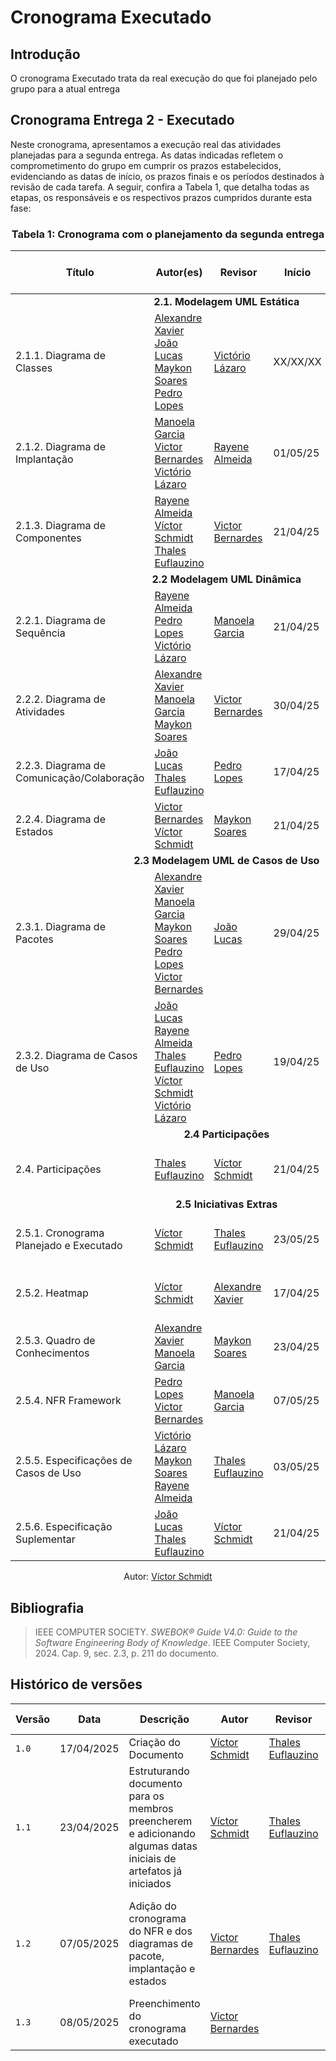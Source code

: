 # Cronograma Executado 

## Introdução
O cronograma Executado trata da real execução do que foi planejado pelo grupo para a atual entrega

## Cronograma Entrega 2 - Executado 
Neste cronograma, apresentamos a execução real das atividades planejadas para a segunda entrega. As datas indicadas refletem o comprometimento do grupo em cumprir os prazos estabelecidos, evidenciando as datas de início, os prazos finais e os períodos destinados à revisão de cada tarefa. A seguir, confira a Tabela 1, que detalha todas as etapas, os responsáveis e os respectivos prazos cumpridos durante esta fase:

### <center>**Tabela 1:** Cronograma com o planejamento da segunda entrega 
<div>
  <center>
  <table>
    <thead>
      <tr>
        <th>Título</th>
        <th>Autor(es)</th>
        <th>Revisor</th>
        <th>Início</th>
        <th>Prazo</th>
        <th>Período de revisão</th>
      </tr>
    </thead>
    <tbody>
      <tr>
        <td colspan="6"><center><strong>2.1. Modelagem UML Estática</strong></center></td>
      </tr>
      <tr>
        <td>2.1.1. Diagrama de Classes</td>
        <td>
            <a href="https://github.com/AlexandreLJr">Alexandre Xavier</a>
            <br>
            <a href="https://github.com/joaolucas102">João Lucas</a>
            <br>
            <a href="https://github.com/maykonjuso">Maykon Soares</a>
            <br>
            <a href="https://github.com/pLopess">Pedro Lopes</a>
        </td>
        <td><a href="https://github.com/Victor-oss">Victório Lázaro</a></td>
        <td>XX/XX/XX</td>
        <td>XX/XX/XX</td>
        <td>de XX/XX/XX a XX/XX/XX</td>
      </tr>
      <tr>
        <td>2.1.2. Diagrama de Implantação</td>
        <td>
            <a href="https://github.com/manu-sgc">Manoela Garcia</a>
            <br>
            <a href="https://github.com/VHbernardes">Victor Bernardes</a>
            <br>
            <a href="https://github.com/Victor-oss">Victório Lázaro</a>
        </td>
        <td><a href="https://github.com/rayenealmeida">Rayene Almeida</a></td>
        <td>01/05/25</td>
        <td>04/05/25</td>
        <td>de 04/05/25 a 05/05/25</td>
      </tr>
      <tr>
        <td>2.1.3. Diagrama de Componentes</td>
        <td>
            <a href="https://github.com/rayenealmeida">Rayene Almeida</a>
            <br>
            <a href="https://github.com/moonshinerd">Víctor Schmidt</a>
            <br>
            <a href="https://github.com/thaleseuflauzino">Thales Euflauzino</a>
        </td>
        <td><a href="https://github.com/VHbernardes">Victor Bernardes</a></td>
        <td>21/04/25</td>
        <td>07/05/25</td>
        <td>de 07/05/25 a 07/05/25</td>
      </tr>
      <tr>
        <td colspan="6"><center><strong>2.2 Modelagem UML Dinâmica</strong></center></td>
      </tr>
      <tr>
        <td>2.2.1. Diagrama de Sequência</td>
        <td>
            <a href="https://github.com/rayenealmeida">Rayene Almeida</a>
            <br>
            <a href="https://github.com/pLopess">Pedro Lopes</a>
            <br>
            <a href="https://github.com/Victor-oss">Victório Lázaro</a>
        </td>
        <td><a href="https://github.com/manu-sgc">Manoela Garcia</a></td>
        <td>21/04/25</td>
        <td>02/05/25</td>
        <td>de 02/05/25 a 03/05/25</td>
      </tr>
      <tr>
        <td>2.2.2. Diagrama de Atividades</td>
        <td>
            <a href="https://github.com/AlexandreLJr">Alexandre Xavier</a>
            <br>
            <a href="https://github.com/manu-sgc">Manoela Garcia</a>
            <br>
            <a href="https://github.com/maykonjuso">Maykon Soares</a>
        </td>
        <td><a href="https://github.com/VHbernardes">Victor Bernardes</a></td>
        <td>30/04/25</td>
        <td>07/05/25</td>
        <td>de 07/05/25 a 08/05/25</td>
      </tr>
      <tr>
        <td>2.2.3. Diagrama de Comunicação/Colaboração</td>
        <td>
            <a href="https://github.com/joaolucas102">João Lucas</a>
            <br>
            <a href="https://github.com/thaleseuflauzino">Thales Euflauzino</a>
        </td>
        <td><a href="https://github.com/pLopess">Pedro Lopes</a></td>
        <td>17/04/25</td>
        <td>06/05/25</td>
        <td>de 06/05/25 a 08/05/25</td>
      </tr>
      <tr>
        <td>2.2.4. Diagrama de Estados</td>
        <td>
            <a href="https://github.com/VHbernardes">Victor Bernardes</a>
            <br>
            <a href="https://github.com/moonshinerd">Víctor Schmidt</a>
        </td>
        <td><a href="https://github.com/maykonjuso">Maykon Soares</a></td>
        <td>21/04/25</td>
        <td>02/05/25</td>
        <td>de 02/05/25 a 03/05/25</td>
      </tr>
      <tr>
        <td colspan="6"><center><strong>2.3 Modelagem UML de Casos de Uso</strong></center></td>
      </tr>
      <tr>
        <td>2.3.1. Diagrama de Pacotes</td>
        <td>
            <a href="https://github.com/AlexandreLJr">Alexandre Xavier</a>
            <br>
            <a href="https://github.com/manu-sgc">Manoela Garcia</a>
            <br>
            <a href="https://github.com/maykonjuso">Maykon Soares</a>
            <br>
            <a href="https://github.com/pLopess">Pedro Lopes</a>
            <br>
            <a href="https://github.com/VHbernardes">Victor Bernardes</a>
            <br>
        </td>
        <td><a href="https://github.com/joaolucas102">João Lucas</a></td>
        <td>29/04/25</td>
        <td>03/05/25</td>
        <td>de 03/05/25 a 08/05/25</td>
      </tr>
      <tr>
        <td>2.3.2. Diagrama de Casos de Uso</td>
        <td>
            <a href="https://github.com/joaolucas102">João Lucas</a>
            <br>
            <a href="https://github.com/rayenealmeida">Rayene Almeida</a>
            <br>
            <a href="https://github.com/thaleseuflauzino">Thales Euflauzino</a>
            <br>
            <a href="https://github.com/moonshinerd">Víctor Schmidt</a>
            <br>
            <a href="https://github.com/Victor-oss">Victório Lázaro</a>
        </td>
        <td><a href="https://github.com/pLopess">Pedro Lopes</a></td>
        <td>19/04/25</td>
        <td>05/05/25</td>
        <td>de 05/05/25 a 08/05/25</td>
      </tr>
      <tr>
        <td colspan="6"><center><strong>2.4 Participações</strong></center></td>
      </tr>
      <tr>
        <td>2.4. Participações</td>
        <td>
          <a href="https://github.com/thaleseuflauzino">Thales Euflauzino</a>
        </td>
        <td><a href="https://github.com/moonshinerd">Víctor Schmidt</a></td>
        <td>21/04/25</td>
        <td>07/05/25</td>
        <td>de 07/05/25 a 08/05/25</td>
      </tr>
      <tr>
        <td colspan="6"><center><strong>2.5 Iniciativas Extras</strong></center></td>
      </tr>
      <tr>
        <td>2.5.1. Cronograma Planejado e Executado</td>
        <td><a href="https://github.com/moonshinerd/">Víctor Schmidt</a></td>
        <td><a href="https://github.com/thaleseuflauzino">Thales Euflauzino</a></td>
        <td>23/05/25</td>
        <td>08/05/25</td>
        <td>de 08/05/25 a 08/05/25</td>
      </tr>
      <tr>
        <td>2.5.2. Heatmap</td>
        <td><a href="https://github.com/moonshinerd/">Víctor Schmidt</a></td>
        <td><a href="https://github.com/AlexandreLJr">Alexandre Xavier</a></td>
        <td>17/04/25</td>
        <td>17/04/25</td>
        <td>de 17/04/25 a 18/04/25</td>
      </tr>
      <tr>
        <td>2.5.3. Quadro de Conhecimentos</td>
        <td>
            <a href="https://github.com/AlexandreLJr">Alexandre Xavier</a>
            <br>
            <a href="https://github.com/manu-sgc">Manoela Garcia</a>
            <br>
        </td>
        <td><a href="https://github.com/maykonjuso">Maykon Soares</a></td>
        <td>23/04/25</td>
        <td>24/04/25</td>
        <td>de 24/04/25 a 25/04/25</td>
      </tr>
      <tr>
        <td>2.5.4. NFR Framework</td>
        <td>
            <a href="https://github.com/pLopess">Pedro Lopes</a>
            <br>
            <a href="https://github.com/VHbernardes">Victor Bernardes</a>
        </td>
        <td><a href="https://github.com/manu-sgc">Manoela Garcia</a></td>
        <td>07/05/25</td>
        <td>07/05/25</td>
        <td>de 07/05/25 a 08/05/25</td>
      </tr>
      <tr>
        <td>2.5.5. Especificações de Casos de Uso</td>
        <td>
            <a href="https://github.com/Victor-oss">Victório Lázaro</a>
            <br>
            <a href="https://github.com/maykonjuso">Maykon Soares</a>
            <br>
            <a href="https://github.com/rayenealmeida">Rayene Almeida</a>
        </td>
        <td><a href="https://github.com/thaleseuflauzino">Thales Euflauzino</a></td>
        <td>03/05/25</td>
        <td>07/05/25</td>
        <td>de 07/05/25 a 08/05/25</td>
      </tr>
      <tr>
        <td>2.5.6. Especificação Suplementar</td>
        <td>
            <a href="https://github.com/joaolucas102">João Lucas</a>
            <br>
            <a href="https://github.com/thaleseuflauzino">Thales Euflauzino</a>
        </td>
        <td><a href="https://github.com/moonshinerd">Víctor Schmidt</a></td>
        <td>21/04/25</td>
        <td>21/04/25</td>
        <td>de 21/04/25 a 22/04/25</td>
      </tr>
    </tbody>
  </table>
  
  <center>
  <div>
    <p>Autor: <a href="https://github.com/moonshinerd" target="_blank">Víctor Schmidt</a></p>
  </div>
  </center>
</div>


## Bibliografia

> IEEE COMPUTER SOCIETY. *SWEBOK® Guide V4.0: Guide to the Software Engineering Body of Knowledge*. IEEE Computer Society, 2024. Cap. 9, sec. 2.3, p. 211 do documento.  


## Histórico de versões

| Versão | Data | Descrição | Autor | Revisor | Comentário do Revisor |
| -- | -- | -- | -- | -- | -- |
| `1.0`  | 17/04/2025  | Criação do Documento     | [Víctor Schmidt](https://github.com/moonshinerd)  | [Thales Euflauzino](https://github.com/thaleseuflauzino) | Boa organização! |
| `1.1`  | 23/04/2025  | Estruturando documento para os membros preencherem e adicionando algumas datas iniciais de artefatos já iniciados     | [Víctor Schmidt](https://github.com/moonshinerd)  | [Thales Euflauzino](https://github.com/thaleseuflauzino)| Tudo certo, falta apenas cada um preencher quando acabar cada entrega! Parabéns! |
| `1.2`  | 07/05/2025  | Adição do cronograma do NFR e dos diagramas de pacote, implantação e estados | [Victor Bernardes](https://github.com/VHbernardes)  | [Thales Euflauzino](https://github.com/thaleseuflauzino)| Tudo certo, falta apenas cada um preencher quando acabar cada entrega! Parabéns! |  
| `1.3`  | 08/05/2025  | Preenchimento do cronograma executado | [Victor Bernardes](https://github.com/VHbernardes)  | |  |  